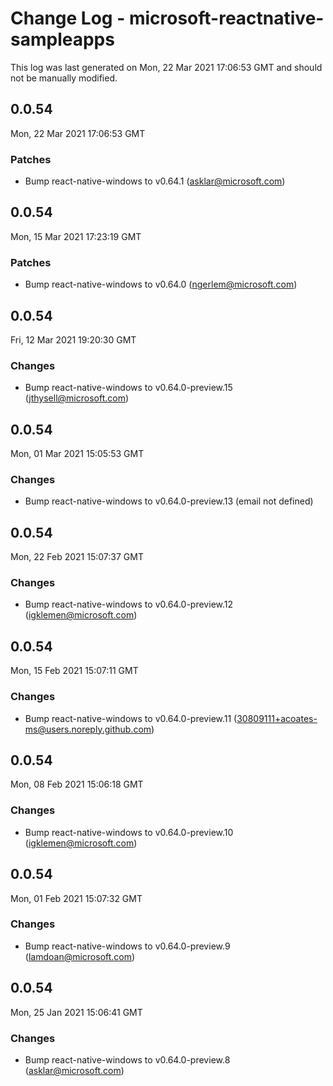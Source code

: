 # Change Log - microsoft-reactnative-sampleapps

This log was last generated on Mon, 22 Mar 2021 17:06:53 GMT and should not be manually modified.

<!-- Start content -->

## 0.0.54

Mon, 22 Mar 2021 17:06:53 GMT

### Patches

- Bump react-native-windows to v0.64.1 (asklar@microsoft.com)

## 0.0.54

Mon, 15 Mar 2021 17:23:19 GMT

### Patches

- Bump react-native-windows to v0.64.0 (ngerlem@microsoft.com)

## 0.0.54

Fri, 12 Mar 2021 19:20:30 GMT

### Changes

- Bump react-native-windows to v0.64.0-preview.15 (jthysell@microsoft.com)

## 0.0.54

Mon, 01 Mar 2021 15:05:53 GMT

### Changes

- Bump react-native-windows to v0.64.0-preview.13 (email not defined)

## 0.0.54

Mon, 22 Feb 2021 15:07:37 GMT

### Changes

- Bump react-native-windows to v0.64.0-preview.12 (igklemen@microsoft.com)

## 0.0.54

Mon, 15 Feb 2021 15:07:11 GMT

### Changes

- Bump react-native-windows to v0.64.0-preview.11 (30809111+acoates-ms@users.noreply.github.com)

## 0.0.54

Mon, 08 Feb 2021 15:06:18 GMT

### Changes

- Bump react-native-windows to v0.64.0-preview.10 (igklemen@microsoft.com)

## 0.0.54

Mon, 01 Feb 2021 15:07:32 GMT

### Changes

- Bump react-native-windows to v0.64.0-preview.9 (lamdoan@microsoft.com)

## 0.0.54

Mon, 25 Jan 2021 15:06:41 GMT

### Changes

- Bump react-native-windows to v0.64.0-preview.8 (asklar@microsoft.com)
